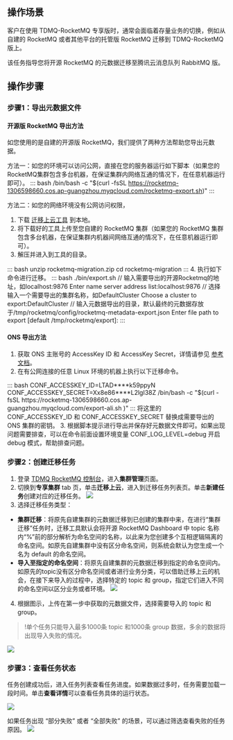 ## 操作场景

客户在使用 TDMQ-RocketMQ 专享版时，通常会面临着存量业务的切换，例如从自建的 RocketMQ 或者其他平台的托管版 RocketMQ 迁移到 TDMQ-RocketMQ 版上。

该任务指导您将开源 RocketMQ 的元数据迁移至腾讯云消息队列 RabbitMQ 版。

## 操作步骤

### 步骤1：导出元数据文件

#### 开源版 RocketMQ 导出方法

如您使用的是自建的开源版 RocketMQ，我们提供了两种方法帮助您导出元数据。

方法一：如您的环境可以访问公网，直接在您的服务器运行如下脚本（如果您的RocketMQ集群包含多台机器，在保证集群内网络互通的情况下，在任意机器运行即可）。
<dx-codeblock>
:::  bash
/bin/bash -c "$(curl -fsSL https://rocketmq-1306598660.cos.ap-guangzhou.myqcloud.com/rocketmq-export.sh)"
:::
</dx-codeblock>



方法二：如您的网络环境没有公网访问权限，

1. 下载 [迁移上云工具](https://rocketmq-1306598660.cos.ap-guangzhou.myqcloud.com/rocketmq-migration.zip) 到本地。
2. 将下载好的工具上传至您自建的 RocketMQ 集群（如果您的 RocketMQ 集群包含多台机器，在保证集群内机器间网络互通的情况下，在任意机器运行即可）。
3. 解压并进入到工具的目录。
<dx-codeblock>
:::  bash
unzip rocketmq-migration.zip
cd rocketmq-migration
:::
</dx-codeblock>
4. 执行如下命令进行迁移。
<dx-codeblock>
:::  bash
./bin/export.sh
// 输入需要导出的开源Rocketmq的地址，如localhost:9876
Enter name server address list:localhost:9876
// 选择输入一个需要导出的集群名称，如DefaultCluster
Choose a cluster to export:DefaultCluster
// 输入元数据导出的目录，默认最终的元数据存放于/tmp/rocketmq/config/rocketmq-metadata-export.json
Enter file path to export [default /tmp/rocketmq/export]:
:::
</dx-codeblock>

#### ONS 导出方法

1. 获取 ONS 主账号的 AccessKey ID 和 AccessKey Secret，详情请参见 [参考文档](https://help.aliyun.com/document_detail/151530.html)。
2. 在有公网连接的任意 Linux 环境的机器上执行以下迁移命令。
<dx-codeblock>
:::  bash
CONF_ACCESSKEY_ID=LTAD****k59ppyN CONF_ACCESSKEY_SECRET=Xx8e86****L2lgI38Z /bin/bash -c "$(curl -fsSL https://rocketmq-1306598660.cos.ap-guangzhou.myqcloud.com/export-ali.sh )"
:::
</dx-codeblock>
<dx-alert infotype="notice" title="">
将这里的 CONF_ACCESSKEY_ID 和 CONF_ACCESSKEY_SECRET 替换成需要导出的 ONS 集群的密钥。
</dx-alert>
3. 根据脚本提示进行导出并保存好元数据文件即可。如果出现问题需要排查，可以在命令前面设置环境变量 CONF_LOG_LEVEL=debug 开启 debug 模式，帮助排查问题。



### 步骤2：创建迁移任务

1. 登录 [TDMQ RocketMQ 控制台](https://console.cloud.tencent.com/tdmq/rocket-cluster)，进入**集群管理**页面。
2. 切换到**专享集群** tab 页，单击**迁移上云**，进入到迁移任务列表页。单击**新建任务**创建对应的迁移任务。
![](https://qcloudimg.tencent-cloud.cn/raw/378cf771ace5643c67fb5f27cff14911.png)          
3. 选择迁移任务类型：
  - **集群迁移**：将原先自建集群的元数据迁移到已创建的集群中来，在进行“集群迁移”任务时，迁移工具默认会将开源 RocketMQ Dashboard 中 topic 名称内“%”前的部分解析为命名空间的名称，以此来为您创建多个互相逻辑隔离的命名空间。如原先自建集群中没有区分命名空间，则系统会默认为您生成一个名为 default 的命名空间。
  - **导入至指定的命名空间**：将原先自建集群的元数据迁移到指定的命名空间内。如原先的topic没有区分命名空间或者进行业务分类，可以借助迁移上云的机会，在接下来导入的过程中，选择特定的 topic 和 group，指定它们进入不同的命名空间以区分业务或者环境。
![](https://qcloudimg.tencent-cloud.cn/raw/865200e3dff2958fc6817aa65de63651.png)        
4. 根据图示，上传在第一步中获取的元数据文件，选择需要导入的 topic 和 group。
> !单个任务只能导入最多1000条 topic 和1000条 group 数据，多余的数据将出现导入失败的情况。
> 
![](https://qcloudimg.tencent-cloud.cn/raw/5d8dbb349fb067adb66179d82c5b1b67.png)              



### 步骤3：查看任务状态

任务创建成功后，进入任务列表查看任务进度。如果数据过多时，任务需要加载一段时间。单击**查看详情**可以查看任务具体的运行状态。

![](https://qcloudimg.tencent-cloud.cn/raw/983619844f8e1446eadeeb9f0e2c9a70.png)                     

如果任务出现 “部分失败” 或者 “全部失败” 的场景，可以通过筛选查看失败的任务原因。
![](https://qcloudimg.tencent-cloud.cn/raw/f8a2b3ee4f6aed959a7868665942aac0.png)
